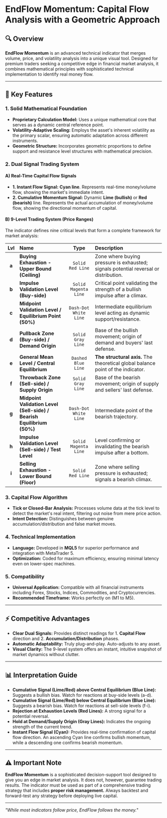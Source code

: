 # EndFlow Momentum: Capital Flow Analysis with a Geometric Approach

## 🔍 Overview

**EndFlow Momentum** is an advanced technical indicator that merges volume, price, and volatility analysis into a unique visual tool. Designed for premium traders seeking a competitive edge in financial market analysis, it combines mathematical principles with sophisticated technical implementation to identify real money flow.

---

## 🎯 Key Features

### 1. Solid Mathematical Foundation
-   **Proprietary Calculation Model:** Uses a unique mathematical core that serves as a dynamic central reference point.
-   **Volatility-Adaptive Scaling:** Employs the asset's inherent volatility as the primary scalar, ensuring automatic adaptation across different instruments.
-   **Geometric Structure:** Incorporates geometric proportions to define support and resistance level structures with mathematical precision.

### 2. Dual Signal Trading System

#### A) Real-Time Capital Flow Signals
-   **1. Instant Flow Signal:** **Cyan line**. Represents real-time money/volume flow, showing the market's immediate intent.
-   **2. Cumulative Momentum Signal:** Dynamic **Lime (bullish)** or **Red (bearish)** line. Represents the actual accumulation of money/volume flow, showing the directional momentum of capital.

#### B) 9-Level Trading System (Price Ranges)
The indicator defines nine critical levels that form a complete framework for market analysis:

| Lvl | Name | Type | Description |
|:---:|:---|:---:|:---|
| **a** | **Buying Exhaustion - Upper Bound (Ceiling)** | `Solid Red Line` | Zone where buying pressure is exhausted; signals potential reversal or distribution. |
| **b** | **Impulse Validation Level (Buy-side)** | `Solid Magenta Line` | Critical point validating the strength of a bullish impulse after a climax. |
| **c** | **Midpoint Validation Level / Equilibrium Point (50%)** | `Dash-Dot White Line` | Intermediate equilibrium level acting as dynamic support/resistance. |
| **d** | **Pullback Zone (Buy-side) / Demand Origin** | `Solid Gray Line` | Base of the bullish movement; origin of demand and buyers' last defense. |
| **e** | **General Mean Level / Central Equilibrium** | `Dashed Blue Line` | **The structural axis.** The theoretical global balance point of the indicator. |
| **f** | **Throwback Zone (Sell-side) / Supply Origin** | `Solid Gray Line` | Base of the bearish movement; origin of supply and sellers' last defense. |
| **g** | **Midpoint Validation Level (Sell-side) / Bearish Equilibrium (50%)** | `Dash-Dot White Line` | Intermediate point of the bearish trajectory. |
| **h** | **Impulse Validation Level (Sell-side) / Test Level** | `Solid Magenta Line` | Level confirming or invalidating the bearish impulse after a bottom. |
| **i** | **Selling Exhaustion - Lower Bound (Floor)** | `Solid Red Line` | Zone where selling pressure is exhausted; signals a bearish climax. |

### 3. Capital Flow Algorithm
-   **Tick or Closed-Bar Analysis:** Processes volume data at the tick level to detect the market's real intent, filtering out noise from mere price action.
-   **Intent Detection:** Distinguishes between genuine accumulation/distribution and false market moves.

### 4. Technical Implementation
-   **Language:** Developed in **MQL5** for superior performance and integration with MetaTrader 5.
-   **Optimization:** Coded for maximum efficiency, ensuring minimal latency even on lower-spec machines.

### 5. Compatibility
-   **Universal Application:** Compatible with all financial instruments including Forex, Stocks, Indices, Commodities, and Cryptocurrencies.
-   **Recommended Timeframe:** Works perfectly on (M1 to M5).

---

## ⚡ Competitive Advantages

-   **Clear Dual Signals:** Provides distinct readings for 1. **Capital Flow** direction and 2. **Accumulation/Distribution** phases.
-   **Automatic Adaptability:** Truly plug-and-play. Auto-adjusts to any asset.
-   **Visual Clarity:** The 9-level system offers an instant, intuitive snapshot of market dynamics without clutter.

---

## 📊 Interpretation Guide

-   **Cumulative Signal (Lime/Red) above Central Equilibrium (Blue Line):** Suggests a bullish bias. Watch for reactions at buy-side levels (a-d).
-   **Cumulative Signal (Lime/Red) below Central Equilibrium (Blue Line):** Suggests a bearish bias. Watch for reactions at sell-side levels (f-i).
-   **Rejection at Exhaustion Levels (Red Lines):** A strong signal for a potential reversal.
-   **Hold at Demand/Supply Origin (Gray Lines):** Indicates the ongoing strength of the current trend.
-   **Instant Flow Signal (Cyan):** Provides real-time confirmation of capital flow direction. An ascending Cyan line confirms bullish momentum, while a descending one confirms bearish momentum.

---

## ⚠️ Important Note

**EndFlow Momentum** is a sophisticated decision-support tool designed to give you an edge in market analysis. It does not, however, guarantee trading results. The indicator must be used as part of a comprehensive trading strategy that includes **proper risk management.** Always backtest and forward-test any strategy before deploying live capital.

---
*"While most indicators follow price, EndFlow follows the money."*